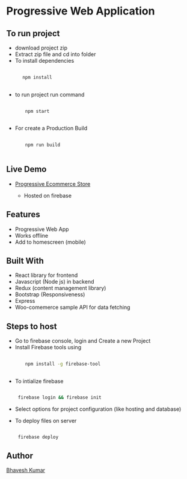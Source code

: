 # Progressive Web Application

## To run project

* download project zip
* Extract zip file and cd into folder
* To install dependencies
    
    
```bash
    
      npm install
      
```
      
* to run project run command
   
   
```bash
      
       npm start
      
```
       
       
* For create a Production Build
      
 ```bash
      
        npm run build
      
 ```


## Live Demo

* [Progressive Ecommerce Store](https://mycart-dd161.firebaseapp.com/)

     * Hosted on firebase
        
## Features

* Progressive Web App
* Works offline
* Add to homescreen (mobile)

## Built With

* React library for frontend 
* Javascript (Node js) in backend
* Redux (content management library)
* Bootstrap (Responsiveness)
* Express
* Woo-comemerce sample API for data fetching

## Steps to host

* Go to firebase console, login and Create a new Project
* Install Firebase tools using 
        
 ```bash
        
        npm install -g firebase-tool
        
 ```
        
* To intialize firebase
     
     ```bash
     
      firebase login && firebase init
     
     ```
     
* Select options for project configuration (like hosting and database)
* To deploy files on server
     
     ```bash
     
      firebase deploy
     
     ```
     
     
## Author

[Bhavesh Kumar](www.github.com/bhavesh27)
